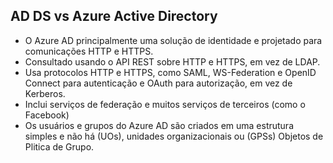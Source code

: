 ## AD DS vs Azure Active Directory

- O Azure AD  principalmente uma solução de identidade e  projetado para comunicações HTTP e HTTPS.
- Consultado usando o API REST sobre HTTP e HTTPS, em vez de LDAP.
- Usa protocolos HTTP e HTTPS, como SAML, WS-Federation e OpenID Connect para autenticação e OAuth para autorização, em vez de Kerberos.
- Inclui serviços de federação e muitos serviços de terceiros (como o Facebook)
- Os usuários e grupos do Azure AD são criados em uma estrutura simples e não há (UOs), unidades organizacionais ou (GPSs) Objetos de Plitica de Grupo.

